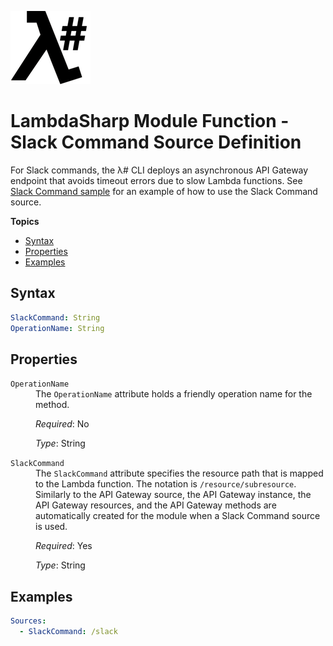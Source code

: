 ![λ#](LambdaSharp_v2_small.png)

# LambdaSharp Module Function - Slack Command Source Definition

For Slack commands, the λ# CLI deploys an asynchronous API Gateway endpoint that avoids timeout errors due to slow Lambda functions. See [Slack Command sample](../Samples/SlackCommandSample/) for an example of how to use the Slack Command source.

__Topics__
* [Syntax](#syntax)
* [Properties](#properties)
* [Examples](#examples)

## Syntax

```yaml
SlackCommand: String
OperationName: String
```

## Properties

<dl>

<dt><code>OperationName</code></dt>
<dd>
The <code>OperationName</code> attribute holds a friendly operation name for the method.

<i>Required</i>: No

<i>Type</i>: String
</dd>

<dt><code>SlackCommand</code></dt>
<dd>
The <code>SlackCommand</code> attribute specifies the resource path that is mapped to the Lambda function. The notation is <span style="white-space: nowrap"><code>/resource/subresource</code></span>. Similarly to the API Gateway source, the API Gateway instance, the API Gateway resources, and the API Gateway methods are automatically created for the module when a Slack Command source is used.

<i>Required</i>: Yes

<i>Type</i>: String
</dd>

</dl>

## Examples

```yaml
Sources:
  - SlackCommand: /slack
```
